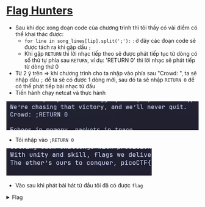 # [Flag Hunters](https://play.picoctf.org/practice/challenge/472?category=3&difficulty=1&page=1&solved=0)

- Sau khi đọc xong đoạn code của chương trình thì tôi thấy có vài điểm có thể khai thác được:
  - `for line in song_lines[lip].split(';'):` : ở đây các đoạn code sẽ được tách ra khi gặp dấu `;`
  - Khi gặp `RETURN` thì lời nhạc tiếp theo sẽ được phát tiếp tục từ dòng có số thứ tự phía sau `RETURN`, ví dụ: 'RETURN 0' thì lời nhạc sẽ phát tiếp từ dòng thứ 0
- Từ 2 ý trên => khi chương trình cho ta nhập vào phía sau "Crowd: ", ta sẽ nhập dấu `;` để ta sẽ có được 1 dòng mới, sau đó ta sẽ nhập `RETURN 0` để có thể phát tiếp bài nhạc từ đầu
- Tiến hành chạy netcat và thực hành

![input.png](./images/input.png)
- Tôi nhập vào `;RETURN 0`

![output.png](./images/output.png)
- Vào sau khi phát bài hát từ đầu tôi đã có được `flag`

<details>
<summary style="cursor: pointer">Flag</summary>

```
picoCTF{70637h3r_f0r3v3r_05182f4f}
```
</details>
